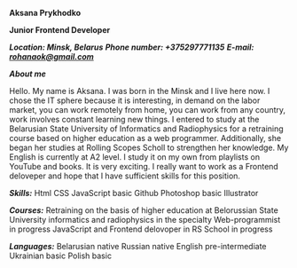 **Aksana Prykhodko**

**Junior Frontend Developer**

_**Location: Minsk, Belarus**_
_**Phone number: +375297771135**_
_**E-mail: rohanaok@gmail.com**_

_**About me**_

Hello. My name is Aksana. I was born in the Minsk and I live here now. I chose the IT sphere because it is interesting, in demand on the labor market, you can work remotely from home, you can work from any country, work involves constant learning new things. I entered to study at the Belarusian State University of Informatics and Radiophysics for a retraining course based on higher education as a web programmer. Additionally, she began her studies at Rolling Scopes Scholl to strengthen her knowledge.
My English is currently at A2 level. I study it on my own from playlists on YouTube and books. It is very exciting. I really want to work as a Frontend deloveper and hope that I have sufficient skills for this position. 

_**Skills:**_
Html
CSS
JavaScript basic
Github
Photoshop basic
Illustrator 

_**Courses:**_
Retraining on the basis of higher education at Belorussian State University informatics and radiophysics in the specialty Web-programmist in progress 
JavaScript and Frontend delovoper in RS School in progress 

_**Languages:**_
Belarusian native 
Russian native 
English pre-intermediate
Ukrainian basic
Polish basic
